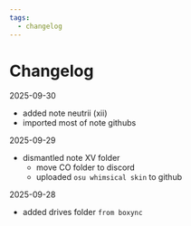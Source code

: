 ```yaml
---
tags:
  - changelog
---
```

# Changelog

2025-09-30
- added note neutrii (xii)
- imported most of note githubs


2025-09-29
- dismantled note XV folder
	- move CO folder to discord
	- uploaded `osu whimsical skin` to github

2025-09-28
- added drives folder `from boxync`